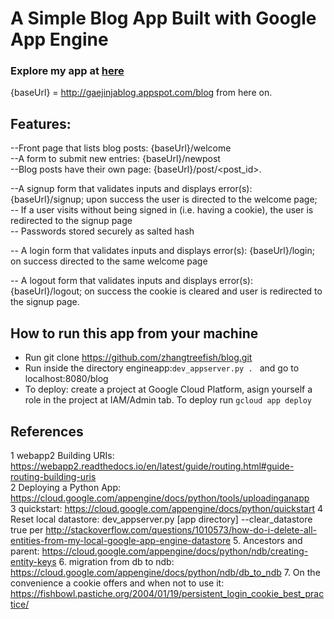 # A Simple Blog App Built with Google App Engine
### Explore my app at [here](http://gaejinjablog.appspot.com/blog)
{baseUrl} = http://gaejinjablog.appspot.com/blog from here on.
## Features:
--Front page that lists blog posts: {baseUrl}/welcome<br />
--A form to submit new entries: {baseUrl}/newpost<br />
--Blog posts have their own page: {baseUrl}/post/<post_id>.<br />

--A signup form that validates inputs and displays error(s):
  {baseUrl}/signup; upon success the user is directed to the
  welcome page;<br />
-- If a user visits without being signed in (i.e. having a cookie),
   the user is redirected to the signup page<br />
-- Passwords stored securely as salted hash<br />

-- A login form that validates inputs and displays error(s):
   {baseUrl}/login; on success directed to the same welcome page<br />

-- A logout form that validates inputs and displays error(s):
   {baseUrl}/logout; on success the cookie is cleared and user is
   redirected to the signup page.<br />

## How to run this app from your machine

* Run git clone https://github.com/zhangtreefish/blog.git
* Run inside the directory engineapp:`dev_appserver.py . `
  and go to localhost:8080/blog
* To deploy: create a project at Google Cloud Platform, asign
  yourself a role in the project at IAM/Admin tab. To deploy run
 `gcloud app deploy`

## References
1 webapp2 Building URIs: https://webapp2.readthedocs.io/en/latest/guide/routing.html#guide-routing-building-uris<br />
2 Deploying a Python App: https://cloud.google.com/appengine/docs/python/tools/uploadinganapp<br />
3 quickstart: https://cloud.google.com/appengine/docs/python/quickstart
4 Reset local datastore:  dev_appserver.py [app directory] --clear_datastore true per
http://stackoverflow.com/questions/1010573/how-do-i-delete-all-entities-from-my-local-google-app-engine-datastore
5. Ancestors and parent: https://cloud.google.com/appengine/docs/python/ndb/creating-entity-keys
6. migration from db to ndb: https://cloud.google.com/appengine/docs/python/ndb/db_to_ndb
7. On the convenience a cookie offers and when not to use it: https://fishbowl.pastiche.org/2004/01/19/persistent_login_cookie_best_practice/